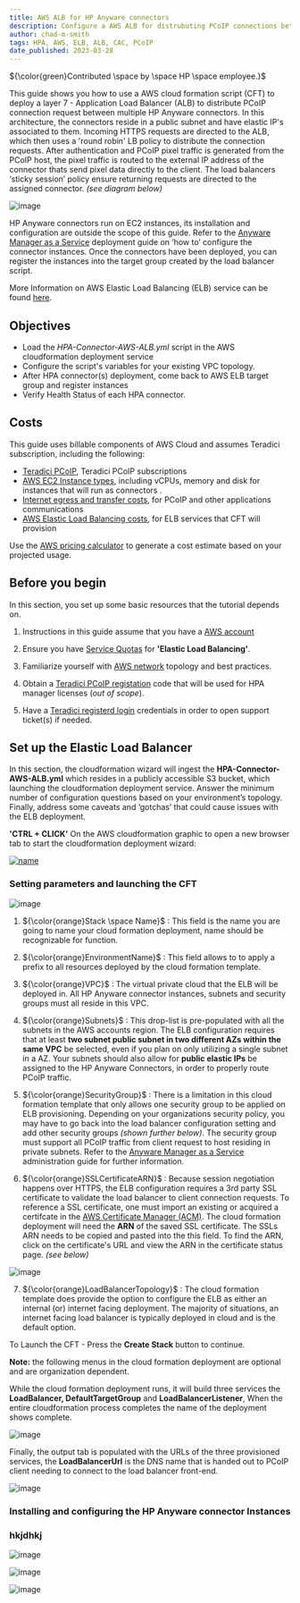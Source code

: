 ```yaml
---
title: AWS ALB for HP Anyware connectors
description: Configure a AWS ALB for distrubuting PCoIP connections between multiple HP Anyware connectors
author: chad-m-smith
tags: HPA, AWS, ELB, ALB, CAC, PCoIP
date_published: 2023-03-28
---
```


${\color{green}Contributed \space by \space HP \space employee.}$

This guide shows you how to use a AWS cloud formation script (CFT) to deploy a layer 7 - Application Load Balancer (ALB) to distribute PCoIP connection request between multiple HP Anyware connectors. In this architecture, the connectors reside in a public subnet and have elastic IP's associated to them. Incoming HTTPS requests are directed to the ALB, which then uses a 'round robin' LB policy to distribute the connection requests. After authentication and PCoIP pixel traffic is generated from the PCoIP host, the pixel traffic is routed to the external IP address of the connector thats send pixel data directly to the client. The load balancers ‘sticky session’ policy ensure returning requests are directed to the assigned connector. *(see diagram below)*

![image](https://github.com/ChadSmithTeradici/HPA-Connector-AWS-ALB/blob/main/images/AWS-ALB-topology.png)
 
HP Anyware connectors run on EC2 instances, its installation and configuration are outside the scope of this guide. Refer to the [Anyware Manager as a Service]( https://www.teradici.com/web-help/cas_manager_as_a_service/?_ga=2.105362883.1952229980.1680021434-1440526573.1672767407) deployment guide on ‘how to’ configure the connector instances. Once the connectors have been deployed, you can register the instances into the target group created by the load balancer script. 

More Information on AWS Elastic Load Balancing (ELB) service can be found [here](https://aws.amazon.com/elasticloadbalancing/).

## Objectives

+ Load the *HPA-Connector-AWS-ALB.yml* script in the AWS cloudformation deployment service
+ Configure the script's variables for your existing VPC topology.
+ After HPA connector(s) deployment, come back to AWS ELB target group and register instances
+ Verify Health Status of each HPA connector.

## Costs

This guide uses billable components of AWS Cloud and assumes Teradici subscription, including the following:

+   [Teradici PCoIP](https://connect.teradici.com/contact-us), Teradici PCoIP subscriptions
+   [AWS EC2 Instance types](https://aws.amazon.com/ec2/instance-types/), including vCPUs, memory and disk for instances that will run as connectors .
+   [Internet egress and transfer costs](https://aws.amazon.com/blogs/architecture/overview-of-data-transfer-costs-for-common-architectures/), for PCoIP and other applications communications
+   [AWS Elastic Load Balancing costs](https://aws.amazon.com/elasticloadbalancing/pricing/), for ELB services that CFT will provision

Use the [AWS pricing calculator](https://calculator.aws/#/) to generate a cost estimate based on your projected usage.

## Before you begin

In this section, you set up some basic resources that the tutorial depends on.

1. Instructions in this guide assume that you have a [AWS account](https://aws.amazon.com/free/) 

1. Ensure you have [Service Quotas](https://console.aws.amazon.com/servicequotas) for **'Elastic Load Balancing'**.

1. Familiarize yourself with [AWS network](https://docs.aws.amazon.com/vpc/latest/userguide/VPC_Networking.html) topology and best practices.

1. Obtain a [Teradici PCoIP registation](https://connect.teradici.com/contact-us) code that will be used for HPA manager licenses (*out of scope*).

1. Have a [Teradici registerd login](https://help.teradici.com/s/login/SelfRegister) credentials in order to open support ticket(s) if needed. 

## Set up the Elastic Load Balancer

In this section, the cloudformation wizard will ingest the **HPA-Connector-AWS-ALB.yml** which resides in a publicly accessible S3 bucket, which launching the cloudformation deployment service. Answer the minimum number of configuration questions based on your environment’s topology. Finally, address some caveats and ‘gotchas’ that could cause issues with the ELB deployment.

**'CTRL + CLICK'** On the AWS cloudformation graphic to open a new browser tab to start the cloudformation deployment wizard:

[![name](https://github.com/ChadSmithTeradici/HPA-Connector-AWS-ALB/blob/main/images/CFT-Button.png?raw=true)](https://console.aws.amazon.com/cloudformation/home?#/stacks/quickcreate?templateURL=https://hpagpicbucket4scripts.s3.us-west-2.amazonaws.com/HPA-Connector-AWS-ALB.yml)

### Setting parameters and launching the CFT

![image](https://github.com/ChadSmithTeradici/HPA-Connector-AWS-ALB/blob/main/images/CFT-Answers.png)

1. ${\color{orange}Stack \space Name}$ : This field is the name you are going to name your cloud formation deployment, name should be recognizable for function. 

2.	${\color{orange}EnvironmentName}$ : This field allows to to apply a prefix to all resources deployed by the cloud formation template. 

3.	${\color{orange}VPC}$ : The virtual private cloud that the ELB will be deployed in. All HP Anyware connector instances, subnets and security groups must all reside in this VPC.

4.	${\color{orange}Subnets}$ : This drop-list is pre-populated with all the subnets in the AWS accounts region. The ELB configuration requires that at least **two subnet public subnet in two different AZs within the same VPC** be selected, even if you plan on only utilizing a single subnet in a AZ. Your subnets should also allow for **public elastic IPs** be assigned to the HP Anyware Connectors, in order to properly route PCoIP traffic. 

5. ${\color{orange}SecurityGroup}$ : There is a limitation in this cloud formation template that only allows one security group to be applied on ELB provisioning. Depending on your organizations security policy, you may have to go back into the load balancer configuration setting and add other security groups *(shown further below)*. The security group must support all PCoIP traffic from client request to host residing in private subnets. Refer to the [Anyware Manager as a Service](https://www.teradici.com/web-help/cas_manager_as_a_service/reference/firewall_load_balancing/) administration guide for further information.

6. ${\color{orange}SSLCertificateARN}$ : Because session negotiation happens over HTTPS, the ELB configuration requires a  3rd party SSL certificate to validate the load balancer to client connection requests. To reference a SSL certificate, one must import an existing or acquired a certifcate in the [AWS Certificate Manager (ACM)](https://console.aws.amazon.com/acm). The cloud formation deployment will need the **ARN** of the saved SSL certificate. The SSLs ARN needs to be copied and pasted into the this field. To find the ARN, click on the certificate's URL and view the ARN in the certificate status page. *(see below)*

![image](https://github.com/ChadSmithTeradici/HPA-Connector-AWS-ALB/blob/main/images/FIND-ARN.png)

7. ${\color{orange}LoadBalancerTopology}$ : The cloud formation template does provide the option to configure the ELB as either an internal (or) internet facing deployment. The majority of situations, an internet facing load balancer is typically deployed in cloud and is the default option.

To Launch the CFT - Press the **Create Stack** button to continue.

**Note:** the following menus in the cloud formation deployment are optional and are organization dependent.

While the cloud formation deployment runs, it will build three services the **LoadBalancer, DefaultTargetGroup** and **LoadBalancerListener**, When the entire cloudformation process completes the name of the deployment shows complete. 

![image](https://github.com/ChadSmithTeradici/HPA-Connector-AWS-ALB/blob/main/images/CFT-Running.png)

Finally, the output tab is populated with the URLs of the three provisioned services, the **LoadBalancerUrl** is the DNS name that is handed out to PCoIP client needing to connect to the load balancer front-end. 

![image](https://github.com/ChadSmithTeradici/HPA-Connector-AWS-ALB/blob/main/images/CFT-Output1.png?raw=true)


### Installing and configuring the HP Anyware connector Instances

### hkjdhkj

![image](https://github.com/ChadSmithTeradici/HPA-Connector-AWS-ALB/blob/main/images/ADD-SG.png)

![image](https://github.com/ChadSmithTeradici/HPA-Connector-AWS-ALB/blob/main/images/RegisterTargets.png?raw=true)

![image](https://github.com/ChadSmithTeradici/HPA-Connector-AWS-ALB/blob/main/images/IncludeASPending.png?raw=true)







